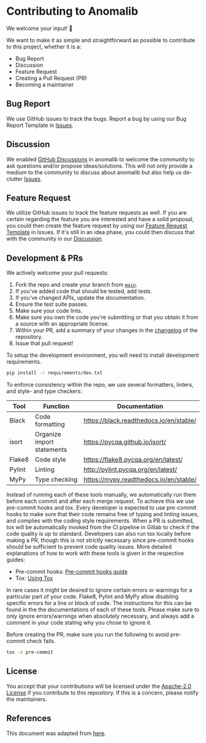 # Contributing to Anomalib

We welcome your input! 👐

We want to make it as simple and straightforward as possible to contribute to this project, whether it is a:

- Bug Report
- Discussion
- Feature Request
- Creating a Pull Request (PR)
- Becoming a maintainer

## Bug Report

We use GitHub issues to track the bugs. Report a bug by using our Bug Report Template in [Issues](https://github.com/openvinotoolkit/anomalib/issues/new?assignees=&labels=&template=bug_report.md).

## Discussion

We enabled [GitHub Discussions](https://github.com/openvinotoolkit/anomalib/discussions/) in anomalib to welcome the community to ask questions and/or propose ideas/solutions. This will not only provide a medium to the community to discuss about anomalib but also help us de-clutter [Issues](https://github.com/openvinotoolkit/anomalib/issues/new?assignees=&labels=&template=bug_report.md).

## Feature Request

We utilize GitHub issues to track the feature requests as well. If you are certain regarding the feature you are interested and have a solid proposal, you could then create the feature request by using our [Feature Request Template](https://github.com/openvinotoolkit/anomalib/issues/new?assignees=&labels=&template=feature_request.md) in Issues. If it's still in an idea phase, you could then discuss that with the community in our [Discussion](https://github.com/openvinotoolkit/anomalib/discussions/categories/ideas).

## Development & PRs

We actively welcome your pull requests:

1. Fork the repo and create your branch from [`main`](https://github.com/openvinotoolkit/anomalib/tree/main).
1. If you've added code that should be tested, add tests.
1. If you've changed APIs, update the documentation.
1. Ensure the test suite passes.
1. Make sure your code lints.
1. Make sure you own the code you're submitting or that you obtain it from a source with an appropriate license.
1. Within your PR, add a summary of your changes in the [changelog](https://github.com/openvinotoolkit/anomalib/blob/main/CHANGELOG.md) of the repository.
1. Issue that pull request!

To setup the development environment, you will need to install development requirements.

```bash
pip install -r requirements/dev.txt
```

To enforce consistency within the repo, we use several formatters, linters, and style- and type checkers:

| Tool   | Function                   | Documentation                             |
| ------ | -------------------------- | ----------------------------------------- |
| Black  | Code formatting            | <https://black.readthedocs.io/en/stable/> |
| isort  | Organize import statements | <https://pycqa.github.io/isort/>          |
| Flake8 | Code style                 | <https://flake8.pycqa.org/en/latest/>     |
| Pylint | Linting                    | <http://pylint.pycqa.org/en/latest/>      |
| MyPy   | Type checking              | <https://mypy.readthedocs.io/en/stable/>  |

Instead of running each of these tools manually, we automatically run them before each commit and after each merge request. To achieve this we use pre-commit hooks and tox. Every developer is expected to use pre-commit hooks to make sure that their code remains free of typing and linting issues, and complies with the coding style requirements. When a PR is submitted, tox will be automatically invoked from the CI pipeline in Gitlab to check if the code quality is up to standard. Developers can also run tox locally before making a PR, though this is not strictly necessary since pre-commit hooks should be sufficient to prevent code quality issues. More detailed explanations of how to work with these tools is given in the respective guides:

- Pre-commit hooks: [Pre-commit hooks guide](https://openvinotoolkit.github.io/anomalib/developer_guide/pre_commit_hooks.html)
- Tox: [Using Tox](https://openvinotoolkit.github.io/anomalib/developer_guide/using_tox.html)

In rare cases it might be desired to ignore certain errors or warnings for a particular part of your code. Flake8, Pylint and MyPy allow disabling specific errors for a line or block of code. The instructions for this can be found in the the documentations of each of these tools. Please make sure to only ignore errors/warnings when absolutely necessary, and always add a comment in your code stating why you chose to ignore it.

Before creating the PR, make sure you run the following to avoid pre-commit check fails.

```bash
tox -e pre-commit
```

## License

You accept that your contributions will be licensed under the [Apache-2.0 License](https://choosealicense.com/licenses/apache-2.0/) if you contribute to this repository. If this is a concern, please notify the maintainers.

## References

This document was adapted from [here](https://gist.github.com/briandk/3d2e8b3ec8daf5a27a62).
